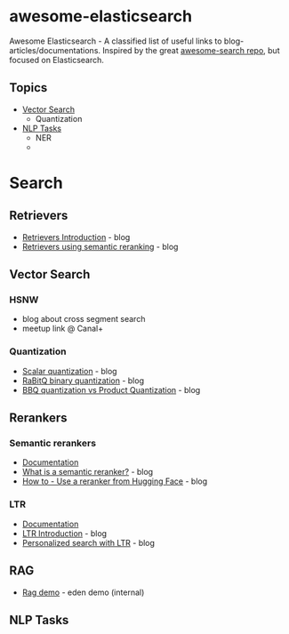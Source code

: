 # awesome-elasticsearch
Awesome Elasticsearch - A classified list of useful links to blog-articles/documentations.
Inspired by the great [awesome-search repo](https://github.com/frutik/awesome-search), but focused on Elasticsearch.

## Topics

* [Vector Search](#vector-search)
  * Quantization
* [NLP Tasks](#nlp-tasks)
  * NER
  * 

# Search

## Retrievers
* [Retrievers Introduction](https://www.elastic.co/search-labs/blog/elasticsearch-retrievers-ga-8.16.0) - blog
* [Retrievers using semantic reranking](https://www.elastic.co/search-labs/blog/semantic-reranking-with-retrievers) - blog

## Vector Search

### HSNW
* blog about cross segment search
* meetup link @ Canal+

### Quantization
* [Scalar quantization](https://www.elastic.co/search-labs/blog/evaluating-scalar-quantization) - blog
* [RaBitQ binary quantization](https://www.elastic.co/search-labs/blog/rabitq-explainer-101) - blog
* [BBQ quantization vs Product Quantization](https://www.elastic.co/search-labs/blog/bit-vectors-elasticsearch-bbq-vs-pq) - blog

## Rerankers

### Semantic rerankers
* [Documentation](https://www.elastic.co/guide/en/elasticsearch/reference/current/semantic-reranking.html#semantic-reranking-in-es)
* [What is a semantic reranker?](https://www.elastic.co/search-labs/blog/elastic-semantic-reranker-part-1) - blog
* [How to - Use a reranker from Hugging Face](https://www.elastic.co/search-labs/blog/reranking-elasticsearch-hugging-face) - blog
 
### LTR
* [Documentation](https://www.elastic.co/guide/en/elasticsearch/reference/current/learning-to-rank.html)
* [LTR Introduction](https://www.elastic.co/search-labs/blog/elasticsearch-learning-to-rank-introduction) - blog
* [Personalized search with LTR](https://www.elastic.co/search-labs/blog/personalized-search-elasticsearch-ltr) - blog

## RAG
* [Rag demo](https://esre-openai-sample-app.prod-3.eden.elastic.dev/) - eden demo (internal)

## NLP Tasks

